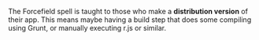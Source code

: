 The Forcefield spell is taught to those who make a **distribution version** of their app. This means maybe having a build step that does some compiling using Grunt, or manually executing r.js or similar.